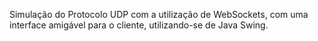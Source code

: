 Simulação do Protocolo UDP com a utilização de WebSockets, com uma interface amigável para o cliente, utilizando-se de Java Swing.
